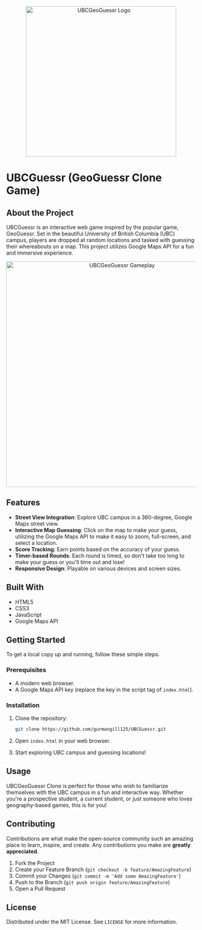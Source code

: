 <div align="center">
    <img src="https://i.imgur.com/0V2umSZ.png" alt="UBCGeoGuessr Logo" width="400px"/>
</div>

# UBCGuessr (GeoGuessr Clone Game)

## About the Project

UBCGuessr is an interactive web game inspired by the popular game, GeoGuessr. Set in the beautiful University of British Columbia (UBC) campus, players are dropped at random locations and tasked with guessing their whereabouts on a map. This project utilizes Google Maps API for a fun and immersive experience.

<div align="center">
    <img src="https://media.giphy.com/media/v1.Y2lkPTc5MGI3NjExYzUxMGw2MWRwdXY1eXh6Z3hwMHJrN3BobzBwb3FvZTl1YTh0dDk1ZiZlcD12MV9pbnRlcm5hbF9naWZfYnlfaWQmY3Q9Zw/RMWBTYOBIZgRzn8D3i/giphy.gif" alt="UBCGeoGuessr Gameplay" width="600px"/>
</div>


## Features

- **Street View Integration**: Explore UBC campus in a 360-degree, Google Maps street view.
- **Interactive Map Guessing**: Click on the map to make your guess, utilizing the Google Maps API to make it easy to zoom, full-screen, and select a location.
- **Score Tracking**: Earn points based on the accuracy of your guess.
- **Timer-based Rounds**: Each round is timed, so don't take too long to make your guess or you'll time out and lose!
- **Responsive Design**: Playable on various devices and screen sizes.

## Built With

- HTML5
- CSS3
- JavaScript
- Google Maps API

## Getting Started

To get a local copy up and running, follow these simple steps.

### Prerequisites

- A modern web browser.
- A Google Maps API key (replace the key in the script tag of `index.html`).

### Installation

1. Clone the repository:
   ```sh
   git clone https://github.com/gurmangill125/UBCGuessr.git
   ```
2. Open `index.html` in your web browser.

3. Start exploring UBC campus and guessing locations!

## Usage

UBCGeoGuessr Clone is perfect for those who wish to familiarize themselves with the UBC campus in a fun and interactive way. Whether you're a prospective student, a current student, or just someone who loves geography-based games, this is for you!

## Contributing

Contributions are what make the open-source community such an amazing place to learn, inspire, and create. Any contributions you make are **greatly appreciated**.

1. Fork the Project
2. Create your Feature Branch (`git checkout -b feature/AmazingFeature`)
3. Commit your Changes (`git commit -m 'Add some AmazingFeature'`)
4. Push to the Branch (`git push origin feature/AmazingFeature`)
5. Open a Pull Request

## License

Distributed under the MIT License. See `LICENSE` for more information.
